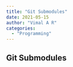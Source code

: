 ```yaml
---
title: "Git Submodules"
date: 2021-05-15
author: "Vimal A R"
categories:
  - "Programming"
---
```



## Git Submodules